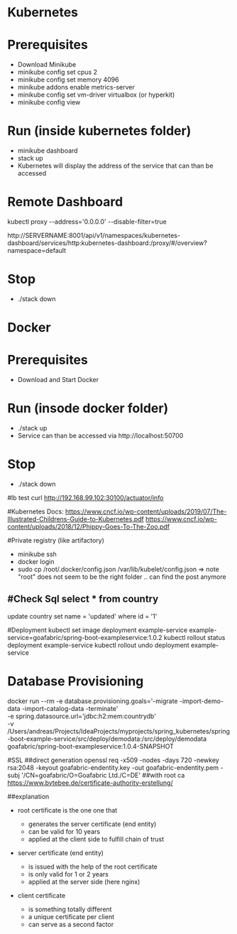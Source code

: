 # Kubernetes

# Prerequisites
- Download Minikube
- minikube config set cpus 2
- minikube config set memory 4096
- minikube addons enable metrics-server
- minikube config set vm-driver virtualbox (or hyperkit)
- minikube config view

# Run (inside kubernetes folder)
- minikube dashboard
- stack up
- Kubernetes will display the address of the service that can than be accessed

# Remote Dashboard
kubectl proxy --address='0.0.0.0' --disable-filter=true

http://SERVERNAME:8001/api/v1/namespaces/kubernetes-dashboard/services/http:kubernetes-dashboard:/proxy/#/overview?namespace=default

# Stop
- ./stack down

# Docker
# Prerequisites
- Download and Start Docker

# Run (insode docker folder)
- ./stack up
- Service can than be accessed via http://localhost:50700

# Stop
- ./stack down

#lb test
curl http://192.168.99.102:30100/actuator/info

#Kubernetes Docs:
https://www.cncf.io/wp-content/uploads/2019/07/The-Illustrated-Childrens-Guide-to-Kubernetes.pdf
https://www.cncf.io/wp-content/uploads/2018/12/Phippy-Goes-To-The-Zoo.pdf

#Private registry (like artifactory)
- minikube ssh
- docker login
- sudo cp /root/.docker/config.json /var/lib/kubelet/config.json
=> note "root" does not seem to be the right folder .. can find the post anymore

#Check Sql
select * from country
--
update country set name = 'updated' where id = '1'

#Deployment
kubectl set image deployment example-service example-service=goafabric/spring-boot-exampleservice:1.0.2
kubectl rollout status deployment example-service
kubectl rollout undo deployment example-service

# Database Provisioning
docker run --rm -e database.provisioning.goals='-migrate -import-demo-data -import-catalog-data -terminate' \
-e spring.datasource.url='jdbc:h2:mem:countrydb' \
-v /Users/andreas/Projects/IdeaProjects/myprojects/spring_kubernetes/spring-boot-example-service/src/deploy/demodata:/src/deploy/demodata \
goafabric/spring-boot-exampleservice:1.0.4-SNAPSHOT

#SSL
##direct generation
openssl req -x509 -nodes -days 720 -newkey rsa:2048 -keyout goafabric-endentity.key -out goafabric-endentity.pem -subj '/CN=goafabric/O=Goafabric Ltd./C=DE'
##with root ca
https://www.bytebee.de/certificate-authority-erstellung/

##explanation
- root certificate is the one one that
    - generates the server certificate (end entity)
    - can be valid for 10 years
    - applied at the client side to fulfill chain of trust

- server certificate (end entity)
    - is issued with the help of the root certificate
    - is only valid for 1 or 2 years
    - applied at the server side (here nginx)

- client certificate
    - is something totally different
    - a unique certificate per client
    - can serve as a second factor